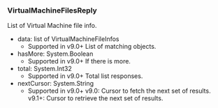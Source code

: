 ### VirtualMachineFilesReply
List of Virtual Machine file info.

- data: list of VirtualMachineFileInfos
  - Supported in v9.0+
List of matching objects.
- hasMore: System.Boolean
  - Supported in v9.0+
If there is more.
- total: System.Int32
  - Supported in v9.0+
Total list responses.
- nextCursor: System.String
  - Supported in v9.0+
v9.0: Cursor to fetch the next set of results.
v9.1+: Cursor to retrieve the next set of results.
